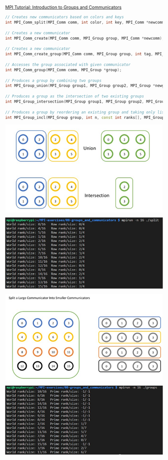 [MPI Tutorial: Introduction to Groups and Communicators](https://mpitutorial.com/tutorials/introduction-to-groups-and-communicators/)


```cpp
// Creates new communicators based on colors and keys
int MPI_Comm_split(MPI_Comm comm, int color, int key, MPI_Comm *newcomm);

// Creates a new communicator
int MPI_Comm_create(MPI_Comm comm, MPI_Group group, MPI_Comm *newcomm);

// Creates a new communicator
int MPI_Comm_create_group(MPI_Comm comm, MPI_Group group, int tag, MPI_Comm * newcomm);

// Accesses the group associated with given communicator
int MPI_Comm_group(MPI_Comm comm, MPI_Group *group);

// Produces a group by combining two groups
int MPI_Group_union(MPI_Group group1, MPI_Group group2, MPI_Group *newgroup);

// Produces a group as the intersection of two existing groups
int MPI_Group_intersection(MPI_Group group1, MPI_Group group2, MPI_Group *newgroup);

// Produces a group by reordering an existing group and taking only listed members
int MPI_Group_incl(MPI_Group group, int n, const int ranks[], MPI_Group *newgroup);

```

![](img/Snipaste_2021-02-12_20-16-14.jpg)

![](img/Snipaste_2021-02-12_20-45-47.jpg)

![](img/Snipaste_2021-02-12_20-16-45.jpg)

![](img/Snipaste_2021-02-12_21-00-40.jpg)
